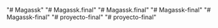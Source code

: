"# Magassk" 
"# Magassk.final" 
"# Magassk.final" 
"# Magassk-final" 
"# Magassk-final" 
"# proyecto-final" 
"# proyecto-final" 
